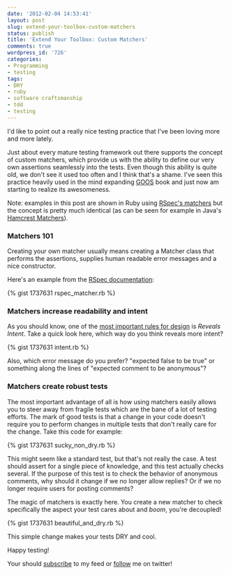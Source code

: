 ```yaml
---
date: '2012-02-04 14:53:41'
layout: post
slug: extend-your-toolbox-custom-matchers
status: publish
title: 'Extend Your Toolbox: Custom Matchers'
comments: true
wordpress_id: '726'
categories:
- Programming
- testing
tags:
- DRY
- ruby
- software craftsmanship
- tdd
- testing
---
```


I'd like to point out a really nice testing practice that I've been loving more and more lately.

Just about every mature testing framework out there supports the concept of custom matchers, which provide us with the ability to define our very own assertions seamlessly into the tests. Even though this ability is quite old, we don't see it used too often and I think that's a shame. I've seen this practice heavily used in the mind expanding [GOOS](http://www.amazon.com/gp/product/0321503627?ie=UTF8&tag=thcodu02-20&linkCode=shr&camp=213733&creative=393185&creativeASIN=0321503627) book and just now am starting to realize its awesomeness.

Note: examples in this post are shown in Ruby using [RSpec's matchers](https://github.com/dchelimsky/rspec/wiki/Custom-Matchers) but the concept is pretty much identical (as can be seen for example in Java's [Hamcrest Matchers](http://code.google.com/p/hamcrest/wiki/Tutorial)).



### Matchers 101


Creating your own matcher usually means creating a Matcher class that performs the assertions, supplies human readable error messages and a nice constructor.

Here's an example from the [RSpec documentation](https://github.com/dchelimsky/rspec/wiki/Custom-Matchers):

{% gist 1737631 rspec_matcher.rb %}


### Matchers increase readability and intent


As you should know, one of the [most important rules for design](http://c2.com/cgi/wiki?XpSimplicityRules) is _Reveals Intent_. Take a quick look here, which way do you think reveals more intent?

{% gist 1737631 intent.rb %}

Also, which error message do you prefer? "expected false to be true" or something along the lines of "expected comment to be anonymous"?


### Matchers create robust tests


The most important advantage of all is how using matchers easily allows you to steer away from fragile tests which are the bane of a lot of testing efforts.
The mark of good tests is that a change in your code doesn't require you to perform changes in multiple tests that don't really care for the change.
Take this code for example:

{% gist 1737631 sucky_non_dry.rb %}

This might seem like a standard test, but that's not really the case. A test should assert for a single piece of knowledge, and this test actually checks several. If the purpose of this test is to check the behavior of anonymous comments, why should it change if we no longer allow replies? Or if we no longer require users for posting comments?

The magic of matchers is exactly here. You create a new matcher to check specifically the aspect your test cares about and *boom*, you're decoupled!

{% gist 1737631 beautiful_and_dry.rb %}

This simple change makes your tests DRY and cool.

Happy testing!

Your should [subscribe](http://feeds.feedburner.com/TheCodeDump) to my feed or [follow](http://twitter.com/avivby) me on twitter!
